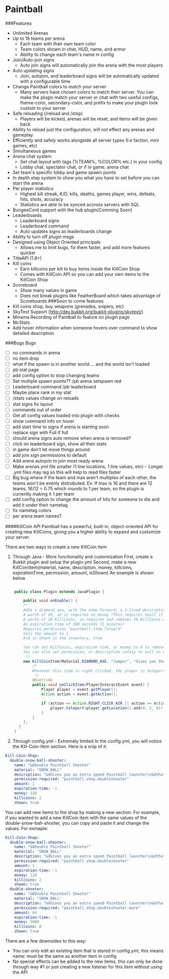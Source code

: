# Paintball
###Features
* Unlimited Arenas
* Up to 16 teams per arena
    * Each team with their own team color
    * Team colors shown in chat, HUD, name, and armor
    * Ability to change each team's name in config
* Join/Auto-join signs
    * Auto join signs will automatically join the arena with the most players
* Auto updating signs
    * Join, autojoin, and leaderboard signs will be automatically updated with a configurable time
* Change Paintball colors to match your server
    * Many servers have chosen colors to match their server. You can make the plugin match your server or chat with two useful configs, theme-color, secondary-color, and prefix to make your plugin look custom to your server
* Safe reloading (/reload and /stop)
    * Players will be kicked, arenas will be reset, and items will be given back
* Ability to reload just the configuration, will not effect any arenas and gameplay
* Efficiently and safely works alongside all server types (I.e faction, mini games, etc)
* Simultaneous games
* Arena chat system
    * Set chat layout with tags (%TEAM%, %COLOR% etc.) in your config
    * Lobby chat, spectator chat, or if in game, arena chat
* Set team's specific lobby and game spawn points
* In depth step system to show you what you have to set before you can start the arena
* Per player statistics
    * Highest kill streak, K/D, kills, deaths, games player, wins, defeats, hits, shots, accuracy
    * Statistics are able to be synced accross servers with SQL
* BungeeCord support with the hub plugin(Comming Soon)
* Leaderboards
    * Leaderboard signs
    * Leaderboard command
    * Auto updates signs as leaderboards change
* Ability to turn off plugin msgs
* Designed using Object Oriented principals
    * Allows me to limit bugs, fix them faster, and add more features quicker
* TitleAPI (1.8+)
* Kill coins
    * Earn killcoins per kill to buy items inside the KillCoin Shop
    * Comes with KillCoin API so you can add your own items to the KillCoin Shop
* Scoreboard
    * Show many values in game
    * Does not break plugins like FeatherBoard which takes advantage of Scoreboards
###Soon to come features
* Kill coins shop, buy weapons (grenades, snipers, etc)
* SkyText Support (http://dev.bukkit.org/bukkit-plugins/skytext/)
* Minema Recording of Paintball to feature on plugin page
* McStats
* Add hover information when someone hovers over command to show detailed description

###Bugs
Bugs
- [ ] no commands in arena
- [ ] no item drop
- [ ] what if the spawn is in another world.... and the world isn't loaded
- [ ] pb stat page
- [ ] add config option to stop changing teams
- [ ] Set multiple spawn points?? /pb arena setspawn red <number>
- [ ] Leaderboard command /pb leaderboard <stat>
- [ ] Maybe place rank in my stat
- [ ] /stats values change on reloads
- [ ] stat signs fix layout
- [ ] commands out of order
- [ ] Get all config values loaded into plugin with checks
- [ ] show command info on hover
- [ ] add start time to signs if arena is starting soon
- [ ] replace sign with Full if full
- [ ] should arena signs auto remove when arena is removed?
- [ ] click on leaderboard sign, show all their stats
- [ ] in game don’t let move things around
- [ ] add join sign permissions to default
- [ ] Add arena autojoin to join most ready arena
- [ ] Make arenas.yml file smaller (1 line locations, 1 line values, etc)-- Longer .yml files may lag so this will help to read files faster
- [ ] Big bug where if the team and max aren't multiples of each other, the teams won't be evenly distrobuted. Ex: If max is 16 and there are 12 teams, 16/12 = 0.75 which rounds to 1 per team, so the plugin is currently making it 1 per team
- [ ] add config option to change the amount of hits for someone to die and add it under their nametag
- [ ] fix nametag colors
- [ ] per arena team names?

####KillCoin API
Paintball has a powerful, built-in, object-oriented API for creating new KillCoins, giving you a higher ability to expand and customize your server.

There are two ways to create a new KillCoin item
1) Through Java - More functionality and customization
First, create a Bukkit plugin and setup the plugin.yml
Second, make a new KillCoinItem(material, name, description, money, killcoins, expirationTime, permission, amount, isShown)
An example is shown below
```java

    public class Plugin extends JavaPlugin {

        public void onEnable() {
        /*
        Adds a diamond axe, with the name Forward, a 2-lined description that describes what it does.
        A worth of $0, so it requires no money (This requires Vault if you want it to be worth something)
        A worth of 10 KillCoins, so requires and removes 10 KillCoins when bought
        An expiration time of 300 seconds (5 minutes)
        Requires permission "paintball.item.forward"
        Sets the amount to 1
        And is shown in the inventory, true

        You can set KillCoins, expiration time, or money to 0 to remove requiring it
        You can also set permission, or description safely to null in order to remove a description or required permission
         */
        new KillCoinItem(Material.DIAMOND_AXE, "Jumper", "Gives you the ability to jump\n5 blocks up!", 0, 10, 300, "paintball.item.sneaker", 1, true) {
            /*
            Whenever this item is right clicked, the player is teleported up 5 blocks by adding 5 to the Y
             */
            @Override
            public void onClickItem(PlayerInteractEvent event) {
                Player player = event.getPlayer();
                Action action = event.getAction();

                if (action == Action.RIGHT_CLICK_AIR || action == Action.RIGHT_CLICK_BLOCK) {
                    player.teleport(player.getLocation().add(0, 5, 0));
                }
            }
        };
      }
    }
```
2) Through config.yml - Extremely limited
In the config.yml, you will notice the Kill-Coin-Item section. Here is a snip of it:
```yaml
Kill-Coin-Shop:
  double-snow-ball-shooter:
    name: "&6Double Paintball Shooter"
    material: "SNOW_BALL"
    description: "&dGives you an extra speed Paintball launcher\n&dthat can shoot two paintballs at a time!"
    permission-required: "paintball.shop.doubleshooter"
    amount: 1
    expiration-time: -1
    money: 120
    killcoins: 2
    shown: true
```
You can add new items to the shop by making a new section. For example, if you wanted to add a new KillCoin item with the same values of the double-snow-ball-shooter, you can copy and paste it and change the values. For exmaple:
```yaml
Kill-Coin-Shop:
  double-snow-ball-shooter:
    name: "&6Double Paintball Shooter"
    material: "SNOW_BALL"
    description: "&dGives you an extra speed Paintball launcher\n&dthat can shoot two paintballs at a time!"
    permission-required: "paintball.shop.doubleshooter"
    amount: 1
    expiration-time: -1
    money: 120
    killcoins: 2
    shown: true
  double-shooter:
    name: "&6Double Paintball Shooter"
    material: "SNOW_BALL"
    description: "&dGives you an extra speed Paintball launcher\n&dthat can shoot two paintballs at a time!"
    permission-required: "paintball.shop.doubleshooter.more"
    amount: 64
    expiration-time: -1
    money: 5000
    killcoins: 0
    shown: true
```
There are a few downsides to this way:
* You can only edit an existing item that is stored in config.yml, this means name: must be the same as another item in config
* No special effects can be added to the new items, this can only be done through way #1 or just creating a new listener for this item without using the API
